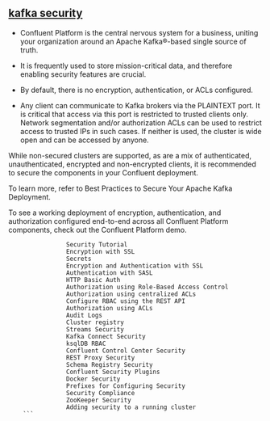 
## [kafka security](https://docs.confluent.io/current/security/index.html)

- Confluent Platform is the central nervous system for a business, uniting your organization around an Apache Kafka®-based single source of truth. 
- It is frequently used to store mission-critical data, and therefore enabling security features are crucial.

- By default, there is no encryption, authentication, or ACLs configured.
- Any client can communicate to Kafka brokers via the PLAINTEXT port. It is critical that access via this port is restricted to trusted clients only. Network segmentation and/or authorization ACLs can be used to restrict access to trusted IPs in such cases. If neither is used, the cluster is wide open and can be accessed by anyone.

While non-secured clusters are supported, as are a mix of authenticated, unauthenticated, encrypted and non-encrypted clients, it is recommended to secure the components in your Confluent deployment.

To learn more, refer to Best Practices to Secure Your Apache Kafka Deployment.

To see a working deployment of encryption, authentication, and authorization configured end-to-end across all Confluent Platform components, check out the Confluent Platform demo.


```
                Security Tutorial
                Encryption with SSL
                Secrets
                Encryption and Authentication with SSL
                Authentication with SASL
                HTTP Basic Auth
                Authorization using Role-Based Access Control
                Authorization using centralized ACLs
                Configure RBAC using the REST API
                Authorization using ACLs
                Audit Logs
                Cluster registry
                Streams Security
                Kafka Connect Security
                ksqlDB RBAC
                Confluent Control Center Security
                REST Proxy Security
                Schema Registry Security
                Confluent Security Plugins
                Docker Security
                Prefixes for Configuring Security
                Security Compliance
                ZooKeeper Security
                Adding security to a running cluster
    ```